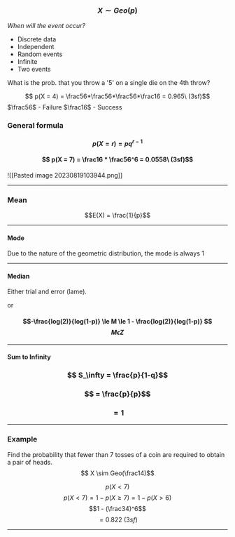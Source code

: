 ### $$ X \sim Geo (p)$$
_When will the event occur?_

- Discrete data
- Independent
- Random events
- Infinite
- Two events

What is the prob. that you throw a '5' on a single die on the 4th throw?

$$ p(X = 4) = \frac56*\frac56*\frac56*\frac16 = 0.965\ (3sf)$$
$\frac56$ - Failure
$\frac16$ - Success

### General formula
#### $$ p(X = r) = pq^{r-1}$$
#### $$ p(X = 7) = \frac16 * \frac56^6 = 0.0558\ (3sf)$$
![[Pasted image 20230819103944.png]]
____________
### Mean
$$E(X) = \frac{1}{p}$$
_____________
#### Mode
Due to the nature of the geometric distribution, the mode is always 1
________
#### Median
Either trial and error (lame).

or

#### $$-\frac{log(2)}{log(1-p)} \le M \le 1 - \frac{log(2)}{log(1-p)} $$$$M \epsilon Z$$
_________
#### Sum to Infinity

### $$ S_\infty = \frac{p}{1-q}$$
### $$ = \frac{p}{p}$$
### $$= 1$$
_______
### Example
Find the probability that fewer than 7 tosses of a coin are required to obtain a pair of heads.
$$ X \sim Geo(\frac14)$$

$$p(X<7)$$
$$p(X<7) = 1 - p(X\ge 7) = 1 - p(X > 6)$$
$$1 - (\frac34)^6$$
$$ = 0.822\ (3sf)$$
_______
